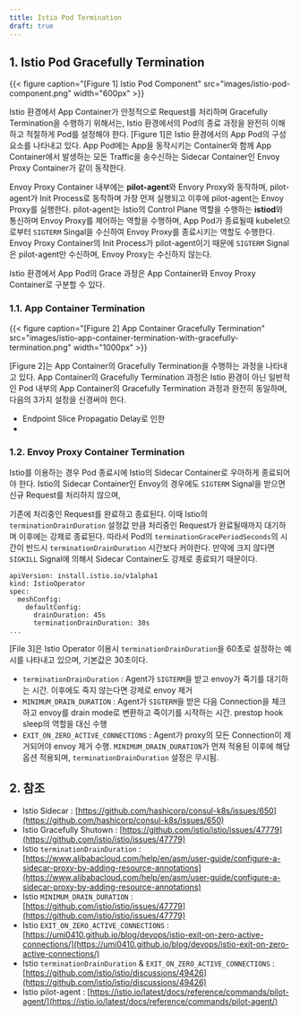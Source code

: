 ```yaml
---
title: Istio Pod Termination
draft: true
---
```


## 1. Istio Pod Gracefully Termination

{{< figure caption="[Figure 1] Istio Pod Component" src="images/istio-pod-component.png" width="600px" >}}

Istio 환경에서 App Container가 안정적으로 Request를 처리하며 Gracefully Termination을 수행하기 위해서는, Istio 환경에서의 Pod의 종료 과정을 완전히 이해하고 적절하게 Pod를 설정해야 한다. [Figure 1]은 Istio 환경에서의 App Pod의 구성 요소를 나타내고 있다. App Pod에는 App을 동작시키는 Container와 함께 App Container에서 발생하는 모든 Traffic을 송수신하는 Sidecar Container인 Envoy Proxy Container가 같이 동작한다.

Envoy Proxy Container 내부에는 **pilot-agent**와 Envory Proxy와 동작하며, pilot-agent가 Init Process로 동작하며 가장 먼져 실행되고 이후에 pilot-agent는 Envoy Proxy를 실행한다. pilot-agent는 Istio의 Control Plane 역할을 수행하는 **istiod**와 통신하며 Envoy Proxy를 제어하는 역할을 수행하며, App Pod가 종료될때 kubelet으로부터 `SIGTERM` Singal을 수신하여 Envoy Proxy를 종료시키는 역할도 수행한다. Envoy Proxy Container의 Init Process가 pilot-agent이기 때문에 `SIGTERM` Signal은 pilot-agent만 수신하며, Envoy Proxy는 수신하지 않는다.

Istio 환경에서 App Pod의 Grace 과정은 App Container와 Envoy Proxy Container로 구분할 수 있다.

### 1.1. App Container Termination

{{< figure caption="[Figure 2] App Container Gracefully Termination" src="images/istio-app-container-termination-with-gracefully-termination.png" width="1000px" >}}

[Figure 2]는 App Container의 Gracefully Termination을 수행하는 과정을 나타내고 있다. App Container의 Gracefully Termination 과정은 Istio 환경이 아닌 일반적인 Pod 내부의 App Container의 Gracefully Termination 과정과 완전히 동일하며, 다음의 3가지 설정을 신경써야 한다.

* Endpoint Slice Propagatio Delay로 인한 
* 

### 1.2. Envoy Proxy Container Termination

Istio를 이용하는 경우 Pod 종료시에 Istio의 Sidecar Container로 우아하게 종료되어야 한다. Istio의 Sidecar Container인 Envoy의 경우에도 `SIGTERM` Signal을 받으면 신규 Request를 처리하지 않으며, 

기존에 처리중인 Request를 완료하고 종료된다. 이때 Istio의 `terminationDrainDuration` 설정값 만큼 처리중인 Request가 완료될때까지 대기하며 이후에는 강제로 종료된다. 따라서 Pod의 `terminationGracePeriodSeconds`의 시간이 반드시 `terminationDrainDuration` 시간보다 커야한다. 만약에 크지 않다면 `SIGKILL` Signal에 의해서 Sidecar Container도 강제로 종료되기 때문이다.

``` {caption="[File 3] Istio terminationDrainDuration Configuration", linenos=table}
apiVersion: install.istio.io/v1alpha1
kind: IstioOperator
spec:
  meshConfig:
    defaultConfig:
      drainDuration: 45s
      terminationDrainDuration: 30s
...
```

[File 3]은 Istio Operator 이용시 `terminationDrainDuration`을 60초로 설정하는 예시를 나타내고 있으며, 기본값은 30초이다.

* `terminationDrainDuration` : Agent가 `SIGTERM`을 받고 envoy가 죽기를 대기하는 시간. 이후에도 죽지 않는다면 강제로 envoy 제거
* `MINIMUM_DRAIN_DURATION` : Agent가 `SIGTERM`을 받은 다음 Connection을 체크하고 envoy를 drain mode로 변환하고 죽이기를 시작하는 시간. prestop hook sleep의 역할을 대신 수행
* `EXIT_ON_ZERO_ACTIVE_CONNECTIONS` : Agent가 proxy의 모든 Connection이 제거되어야 envoy 제거 수행. `MINIMUM_DRAIN_DURATION`가 먼져 적용된 이후에 해당 옵션 적용되며, `terminationDrainDuration` 설정은 무시됨.

## 2. 참조

* Istio Sidecar : [https://github.com/hashicorp/consul-k8s/issues/650](https://github.com/hashicorp/consul-k8s/issues/650)
* Istio Gracefully Shutown : [https://github.com/istio/istio/issues/47779](https://github.com/istio/istio/issues/47779)
* Istio `terminationDrainDuration` : [https://www.alibabacloud.com/help/en/asm/user-guide/configure-a-sidecar-proxy-by-adding-resource-annotations](https://www.alibabacloud.com/help/en/asm/user-guide/configure-a-sidecar-proxy-by-adding-resource-annotations)
* Istio `MINIMUM_DRAIN_DURATION` : [https://github.com/istio/istio/issues/47779](https://github.com/istio/istio/issues/47779)
* Istio `EXIT_ON_ZERO_ACTIVE_CONNECTIONS` : [https://umi0410.github.io/blog/devops/istio-exit-on-zero-active-connections/](https://umi0410.github.io/blog/devops/istio-exit-on-zero-active-connections/)
* Istio `terminationDrainDuration` & `EXIT_ON_ZERO_ACTIVE_CONNECTIONS` : [https://github.com/istio/istio/discussions/49426](https://github.com/istio/istio/discussions/49426)
* Istio pilot-agent : [https://istio.io/latest/docs/reference/commands/pilot-agent/](https://istio.io/latest/docs/reference/commands/pilot-agent/)
